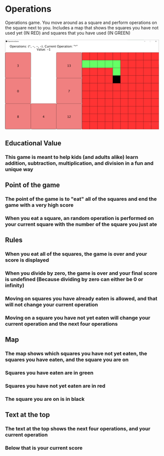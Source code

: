 # Operations
Operations game. You move around as a square and perform operations on the square next to you. Includes a map that shows the squares you have not used yet (IN RED) and squares that you have used (IN GREEN)



![alt text](https://github.com/BenMaydan/Operations/blob/master/OperationsGamePicture.PNG)



## Educational Value
### This game is meant to help kids (and adults alike) learn addition, subtraction, multiplication, and division in a fun and unique way



## Point of the game
### The point of the game is to "eat" all of the squares and end the game with a very high score
### When you eat a square, an random operation is performed on your current square with the number of the square you just ate



## Rules
### When you eat all of the squares, the game is over and your score is displayed
### When you divide by zero, the game is over and your final score is undefined (Because dividing by zero can either be 0 or infinity)
### Moving on squares you have already eaten is allowed, and that will not change your current operation
### Moving on a square you have not yet eaten will change your current operation and the next four operations



## Map
### The map shows which squares you have not yet eaten, the squares you have eaten, and the square you are on
### Squares you have eaten are in green
### Squares you have not yet eaten are in red
### The square you are on is in black



## Text at the top
### The text at the top shows the next four operations, and your current operation
### Below that is your current score
